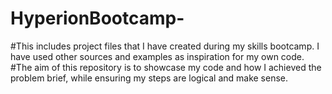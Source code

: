 # HyperionBootcamp-
#This includes project files that I have created during my skills bootcamp. I have used other sources and examples as inspiration for my own code.
#The aim of this repository is to showcase my code and how I achieved the problem brief, while ensuring my steps are logical and make sense.
